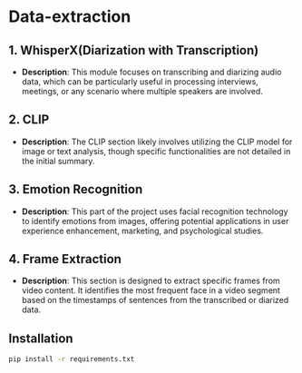 # Data-extraction

## 1. WhisperX(Diarization with Transcription)
   - **Description**: This module focuses on transcribing and diarizing audio data, which can be particularly useful in processing interviews, meetings, or any scenario where multiple speakers are involved.

## 2. CLIP
   - **Description**: The CLIP section likely involves utilizing the CLIP model for image or text analysis, though specific functionalities are not detailed in the initial summary.

## 3. Emotion Recognition
   - **Description**: This part of the project uses facial recognition technology to identify emotions from images, offering potential applications in user experience enhancement, marketing, and psychological studies.

## 4. Frame Extraction
   - **Description**: This section is designed to extract specific frames from video content. It identifies the most frequent face in a video segment based on the timestamps of sentences from the transcribed or diarized data.

## Installation
```bash
pip install -r requirements.txt
```
